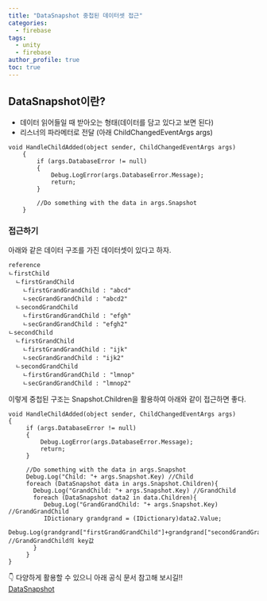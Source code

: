 ```yaml
---
title: "DataSnapshot 중첩된 데이터셋 접근"
categories:
  - firebase
tags:
  - unity
  - firebase
author_profile: true
toc: true
---
```

## DataSnapshot이란?
- 데이터 읽어들일 때 받아오는 형태(데이터를 담고 있다고 보면 된다)
- 리스너의 파라메터로 전달 (아래 ChildChangedEventArgs args)

```
void HandleChildAdded(object sender, ChildChangedEventArgs args)
    {
        if (args.DatabaseError != null)
        {
            Debug.LogError(args.DatabaseError.Message);
            return;
        }

        //Do something with the data in args.Snapshot
    }
```

### 접근하기
아래와 같은 데이터 구조를 가진 데이터셋이 있다고 하자.
```
reference
ㄴfirstChild
  ㄴfirstGrandChild
    ㄴfirstGrandGrandChild : "abcd"
    ㄴsecGrandGrandChild : "abcd2"
  ㄴsecondGrandChild
    ㄴfirstGrandGrandChild : "efgh"
    ㄴsecGrandGrandChild : "efgh2"
ㄴsecondChild
  ㄴfirstGrandChild
    ㄴfirstGrandGrandChild : "ijk"
    ㄴsecGrandGrandChild : "ijk2"
  ㄴsecondGrandChild 
    ㄴfirstGrandGrandChild : "lmnop"
    ㄴsecGrandGrandChild : "lmnop2"
```
이렇게 중첩된 구조는 Snapshot.Children을 활용하여 아래와 같이 접근하면 좋다.
```
void HandleChildAdded(object sender, ChildChangedEventArgs args)
{
     if (args.DatabaseError != null)
     {
         Debug.LogError(args.DatabaseError.Message);
         return;
     }

     //Do something with the data in args.Snapshot
     Debug.Log("Child: "+ args.Snapshot.Key) //Child
     foreach (DataSnapshot data in args.Snapshot.Children){
       Debug.Log("GrandChild: "+ args.Snapshot.Key) //GrandChild 
       foreach (DataSnapshot data2 in data.Children){
          Debug.Log("GrandGrandChild: "+ args.Snapshot.Key) //GrandGrandChild
          IDictionary grandgrand = (IDictionary)data2.Value;
          Debug.Log(grandgrand["firstGrandGrandChild"]+grandgrand["secondGrandGrandChild"]); //GrandGrandChild의 key값
       }
     }
}
```
👇 다양하게 활용할 수 있으니 아래 공식 문서 참고해 보시길!!   
[DataSnapshot](https://firebase.google.com/docs/reference/android/com/google/firebase/database/DataSnapshot)
